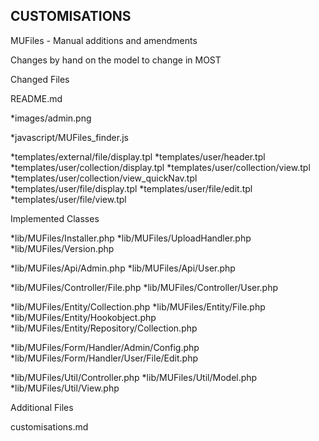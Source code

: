 

CUSTOMISATIONS
--------------

MUFiles - Manual additions and amendments


Changes by hand on the model to change in MOST



Changed Files

README.md

*images/admin.png

*javascript/MUFiles_finder.js

*templates/external/file/display.tpl
*templates/user/header.tpl
*templates/user/collection/display.tpl
*templates/user/collection/view.tpl
*templates/user/collection/view_quickNav.tpl
*templates/user/file/display.tpl
*templates/user/file/edit.tpl
*templates/user/file/view.tpl


Implemented Classes

*lib/MUFiles/Installer.php
*lib/MUFiles/UploadHandler.php
*lib/MUFiles/Version.php

*lib/MUFiles/Api/Admin.php
*lib/MUFiles/Api/User.php

*lib/MUFiles/Controller/File.php
*lib/MUFiles/Controller/User.php

*lib/MUFiles/Entity/Collection.php
*lib/MUFiles/Entity/File.php
*lib/MUFiles/Entity/Hookobject.php
*lib/MUFiles/Entity/Repository/Collection.php

*lib/MUFiles/Form/Handler/Admin/Config.php
*lib/MUFiles/Form/Handler/User/File/Edit.php

*lib/MUFiles/Util/Controller.php
*lib/MUFiles/Util/Model.php
*lib/MUFiles/Util/View.php


Additional Files

customisations.md


